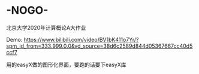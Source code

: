 # -NOGO-
北京大学2020年计算概论A大作业

Demo: https://www.bilibili.com/video/BV1bK411o7Yr/?spm_id_from=333.999.0.0&vd_source=38d6c2589d844d05367667cc40d5ccf7

用的easyX做的图形化界面，要跑的话要下easyX库
